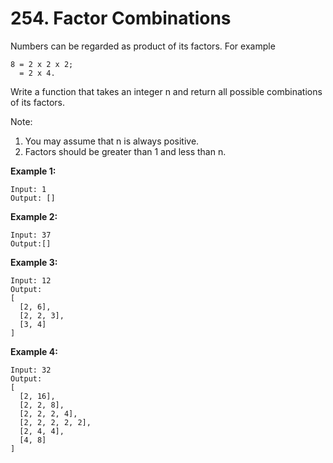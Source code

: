 # 254. Factor Combinations
Numbers can be regarded as product of its factors. For example
```
8 = 2 x 2 x 2;
  = 2 x 4.
```

Write a function that takes an integer n and return all possible combinations of its factors.

Note:

1. You may assume that n is always positive.
2. Factors should be greater than 1 and less than n.

**Example 1:**
```
Input: 1
Output: []
```
**Example 2:**
```
Input: 37
Output:[]
```
**Example 3:**
```
Input: 12
Output:
[
  [2, 6],
  [2, 2, 3],
  [3, 4]
]
```
**Example 4:**
```
Input: 32
Output:
[
  [2, 16],
  [2, 2, 8],
  [2, 2, 2, 4],
  [2, 2, 2, 2, 2],
  [2, 4, 4],
  [4, 8]
]
```
